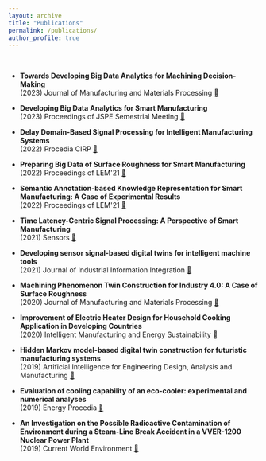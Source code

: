 ```yaml
---
layout: archive
title: "Publications"
permalink: /publications/
author_profile: true
---
```


<br>

* <b> Towards Developing Big Data Analytics for Machining Decision-Making </b>
    <br> (2023) Journal of Manufacturing and Materials Processing [🔗](https://doi.org/10.3390/jmmp7050159)

* <b> Developing Big Data Analytics for Smart Manufacturing </b>
    <br> (2023) Proceedings of JSPE Semestrial Meeting [🔗](https://doi.org/10.11522/pscjspe.2023S.0_613)

* <b> Delay Domain-Based Signal Processing for Intelligent Manufacturing Systems </b>
    <br> (2022) Procedia CIRP [🔗](https://doi.org/10.1016/j.procir.2022.09.083)

* <b> Preparing Big Data of Surface Roughness for Smart Manufacturing </b>
    <br> (2022) Proceedings of LEM'21 [🔗](https://doi.org/10.1299/jsmelem.2021.10.009-110)

* <b> Semantic Annotation-based Knowledge Representation for Smart Manufacturing: A Case of Experimental Results </b>
    <br> (2022) Proceedings of LEM'21 [🔗](https://doi.org/10.1299/jsmelem.2021.10.011-040)

* <b> Time Latency-Centric Signal Processing: A Perspective of Smart Manufacturing </b>
    <br> (2021) Sensors [🔗](https://doi.org/10.3390/s21217336)

* <b> Developing sensor signal-based digital twins for intelligent machine tools </b>
    <br> (2021) Journal of Industrial Information Integration [🔗](https://doi.org/10.1016/j.jii.2021.100242)

* <b> Machining Phenomenon Twin Construction for Industry 4.0: A Case of Surface Roughness </b>
    <br> (2020) Journal of Manufacturing and Materials Processing [🔗](https://doi.org/10.3390/jmmp4010011)

* <b> Improvement of Electric Heater Design for Household Cooking Application in Developing Countries </b>
    <br> (2020) Intelligent Manufacturing and Energy Sustainability [🔗](https://doi.org/10.1007/978-981-15-1616-0_4)

* <b> Hidden Markov model-based digital twin construction for futuristic manufacturing systems </b>
    <br> (2019) Artificial Intelligence for Engineering Design, Analysis and Manufacturing [🔗](https://doi.org/10.1017/S089006041900012X)

* <b> Evaluation of cooling capability of an eco-cooler: experimental and numerical analyses </b>
    <br> (2019) Energy Procedia [🔗](https://doi.org/10.1016/j.egypro.2019.02.124)

* <b> An Investigation on the Possible Radioactive Contamination of Environment during a Steam-Line Break Accident in a VVER-1200 Nuclear Power Plant </b>
    <br> (2019) Current World Environment [🔗](http://dx.doi.org/10.12944/CWE.14.2.14)
